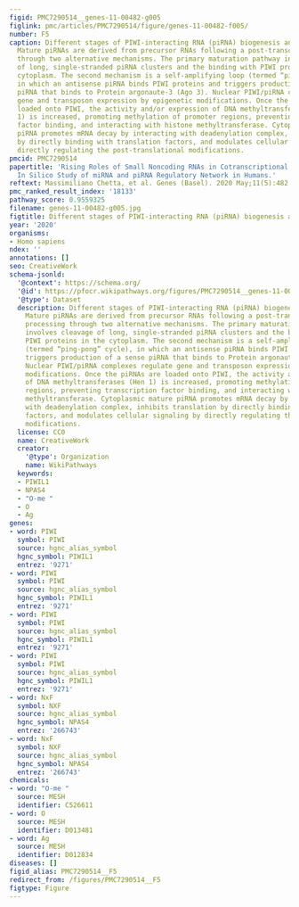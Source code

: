 ```yaml
---
figid: PMC7290514__genes-11-00482-g005
figlink: pmc/articles/PMC7290514/figure/genes-11-00482-f005/
number: F5
caption: Different stages of PIWI-interacting RNA (piRNA) biogenesis and function.
  Mature piRNAs are derived from precursor RNAs following a post-transcriptional processing
  through two alternative mechanisms. The primary maturation pathway involves cleavage
  of long, single-stranded piRNA clusters and the binding with PIWI proteins in the
  cytoplasm. The second mechanism is a self-amplifying loop (termed “ping-pong” cycle),
  in which an antisense piRNA binds PIWI proteins and triggers production of a sense
  piRNA that binds to Protein argonaute-3 (Ago 3). Nuclear PIWI/piRNA complexes regulate
  gene and transposon expression by epigenetic modifications. Once the piRNAs are
  loaded onto PIWI, the activity and/or expression of DNA methyltransferases (Hen
  1) is increased, promoting methylation of promoter regions, preventing transcription
  factor binding, and interacting with histone methyltransferase. Cytoplasmic mature
  piRNA promotes mRNA decay by interacting with deadenylation complex, inhibits translation
  by directly binding with translation factors, and modulates cellular signaling by
  directly regulating the post-translational modifications.
pmcid: PMC7290514
papertitle: 'Rising Roles of Small Noncoding RNAs in Cotranscriptional Regulation:
  In Silico Study of miRNA and piRNA Regulatory Network in Humans.'
reftext: Massimiliano Chetta, et al. Genes (Basel). 2020 May;11(5):482.
pmc_ranked_result_index: '18133'
pathway_score: 0.9559325
filename: genes-11-00482-g005.jpg
figtitle: Different stages of PIWI-interacting RNA (piRNA) biogenesis and function
year: '2020'
organisms:
- Homo sapiens
ndex: ''
annotations: []
seo: CreativeWork
schema-jsonld:
  '@context': https://schema.org/
  '@id': https://pfocr.wikipathways.org/figures/PMC7290514__genes-11-00482-g005.html
  '@type': Dataset
  description: Different stages of PIWI-interacting RNA (piRNA) biogenesis and function.
    Mature piRNAs are derived from precursor RNAs following a post-transcriptional
    processing through two alternative mechanisms. The primary maturation pathway
    involves cleavage of long, single-stranded piRNA clusters and the binding with
    PIWI proteins in the cytoplasm. The second mechanism is a self-amplifying loop
    (termed “ping-pong” cycle), in which an antisense piRNA binds PIWI proteins and
    triggers production of a sense piRNA that binds to Protein argonaute-3 (Ago 3).
    Nuclear PIWI/piRNA complexes regulate gene and transposon expression by epigenetic
    modifications. Once the piRNAs are loaded onto PIWI, the activity and/or expression
    of DNA methyltransferases (Hen 1) is increased, promoting methylation of promoter
    regions, preventing transcription factor binding, and interacting with histone
    methyltransferase. Cytoplasmic mature piRNA promotes mRNA decay by interacting
    with deadenylation complex, inhibits translation by directly binding with translation
    factors, and modulates cellular signaling by directly regulating the post-translational
    modifications.
  license: CC0
  name: CreativeWork
  creator:
    '@type': Organization
    name: WikiPathways
  keywords:
  - PIWIL1
  - NPAS4
  - "O-me "
  - O
  - Ag
genes:
- word: PIWI
  symbol: PIWI
  source: hgnc_alias_symbol
  hgnc_symbol: PIWIL1
  entrez: '9271'
- word: PIWI
  symbol: PIWI
  source: hgnc_alias_symbol
  hgnc_symbol: PIWIL1
  entrez: '9271'
- word: PIWI
  symbol: PIWI
  source: hgnc_alias_symbol
  hgnc_symbol: PIWIL1
  entrez: '9271'
- word: PIWI
  symbol: PIWI
  source: hgnc_alias_symbol
  hgnc_symbol: PIWIL1
  entrez: '9271'
- word: NxF
  symbol: NXF
  source: hgnc_alias_symbol
  hgnc_symbol: NPAS4
  entrez: '266743'
- word: NxF
  symbol: NXF
  source: hgnc_alias_symbol
  hgnc_symbol: NPAS4
  entrez: '266743'
chemicals:
- word: "O-me "
  source: MESH
  identifier: C526611
- word: O
  source: MESH
  identifier: D013481
- word: Ag
  source: MESH
  identifier: D012834
diseases: []
figid_alias: PMC7290514__F5
redirect_from: /figures/PMC7290514__F5
figtype: Figure
---
```

